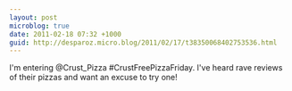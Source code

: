 ```yaml
---
layout: post
microblog: true
date: 2011-02-18 07:32 +1000
guid: http://desparoz.micro.blog/2011/02/17/t38350068402753536.html
---
```

I'm entering @Crust_Pizza #CrustFreePizzaFriday. I've heard rave reviews of their pizzas and want an excuse to try one!
